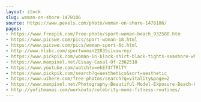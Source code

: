```yaml
---
layout: stock
slug: woman-on-shore-1478106
source: https://www.pexels.com/photo/woman-on-shore-1478106/
pages:
- https://www.freepik.com/free-photo/sport-woman-beach_932580.htm
- https://www.picswe.com/pics/sport-woman-18.html
- https://www.picswe.com/pics/woman-sport-6c.html
- http://www.hlskc.com/sportwoman22835iixawrny/
- https://www.pickpik.com/woman-in-black-shirt-black-tights-seashore-white-cloudy-57690
- https://www.maxpixel.net/Essay-Casal-Of-2362510
- https://www.youtube.com/watch?v=ekE73fTRlTY
- https://www.pickpik.com/search?q=aesthetics&sort=aesthetic
- https://www.uihere.com/free-photos/search?q=vitality&page=2
- https://www.maxpixel.net/Photography-Beautiful-Model-Exposure-Beach-Human-2411726
- http://yofitmamas.com/workouts/celebrity-moms-fitness-routines/
---
```

